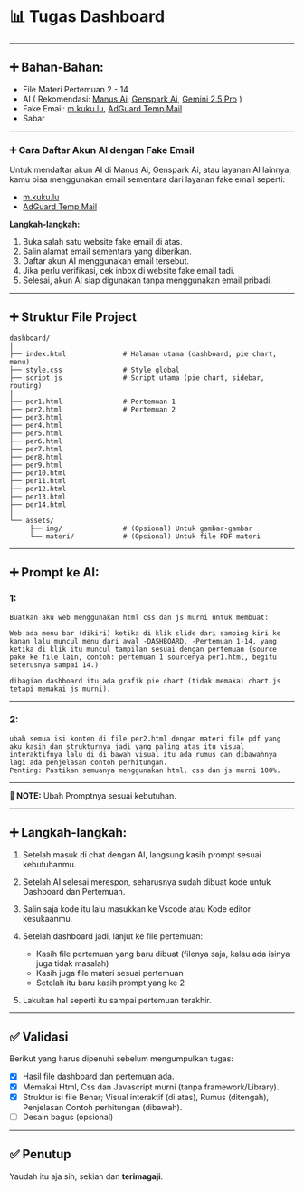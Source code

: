 # 📊 Tugas Dashboard

---

## ➕ Bahan-Bahan:

* File Materi Pertemuan 2 - 14
* AI ( Rekomendasi: [Manus Ai](https://manus.im), [Genspark Ai](https://www.genspark.ai), [Gemini 2.5 Pro](https://aistudio.google.com/) )
* Fake Email: [m.kuku.lu](https://m.kuku.lu), [AdGuard Temp Mail](https://adguard.com/en/adguard-temp-mail/overview.html)
* Sabar

---

### ➕ Cara Daftar Akun AI dengan Fake Email

Untuk mendaftar akun AI di Manus Ai, Genspark Ai, atau layanan AI lainnya, kamu bisa menggunakan email sementara dari layanan fake email seperti:

- [m.kuku.lu](https://m.kuku.lu)
- [AdGuard Temp Mail](https://adguard.com/en/adguard-temp-mail/overview.html)

**Langkah-langkah:**
1. Buka salah satu website fake email di atas.
2. Salin alamat email sementara yang diberikan.
3. Daftar akun AI menggunakan email tersebut.
4. Jika perlu verifikasi, cek inbox di website fake email tadi.
5. Selesai, akun AI siap digunakan tanpa menggunakan email pribadi.

---

## ➕ Struktur File Project

```
dashboard/
│
├── index.html              # Halaman utama (dashboard, pie chart, menu)
├── style.css               # Style global
├── script.js               # Script utama (pie chart, sidebar, routing)
│
├── per1.html               # Pertemuan 1
├── per2.html               # Pertemuan 2
├── per3.html
├── per4.html
├── per5.html
├── per6.html
├── per7.html
├── per8.html
├── per9.html
├── per10.html
├── per11.html
├── per12.html
├── per13.html
├── per14.html
│
└── assets/
     ├── img/               # (Opsional) Untuk gambar-gambar
     └── materi/            # (Opsional) Untuk file PDF materi
```

---

## ➕ Prompt ke AI:

### 1:

```
Buatkan aku web menggunakan html css dan js murni untuk membuat:

Web ada menu bar (dikiri) ketika di klik slide dari samping kiri ke kanan lalu muncul menu dari awal -DASHBOARD, -Pertemuan 1-14, yang ketika di klik itu muncul tampilan sesuai dengan pertemuan (source pake ke file lain, contoh: pertemuan 1 sourcenya per1.html, begitu seterusnya sampai 14.)

dibagian dashboard itu ada grafik pie chart (tidak memakai chart.js tetapi memakai js murni).
```

---

### 2:

```
ubah semua isi konten di file per2.html dengan materi file pdf yang aku kasih dan strukturnya jadi yang paling atas itu visual interaktifnya lalu di di bawah visual itu ada rumus dan dibawahnya lagi ada penjelasan contoh perhitungan.
Penting: Pastikan semuanya menggunakan html, css dan js murni 100%.
```

---

**📝 NOTE:** Ubah Promptnya sesuai kebutuhan.

---

## ➕ Langkah-langkah:

1. Setelah masuk di chat dengan AI, langsung kasih prompt sesuai kebutuhanmu.
2. Setelah AI selesai merespon, seharusnya sudah dibuat kode untuk Dashboard dan Pertemuan.
3. Salin saja kode itu lalu masukkan ke Vscode atau Kode editor kesukaanmu.
4. Setelah dashboard jadi, lanjut ke file pertemuan:

   * Kasih file pertemuan yang baru dibuat (filenya saja, kalau ada isinya juga tidak masalah)
   * Kasih juga file materi sesuai pertemuan
   * Setelah itu baru kasih prompt yang ke 2
5. Lakukan hal seperti itu sampai pertemuan terakhir.

---

## ✅ Validasi

Berikut yang harus dipenuhi sebelum mengumpulkan tugas:

- [x] Hasil file dashboard dan pertemuan ada.
- [x] Memakai Html, Css dan Javascript murni (tanpa framework/Library).
- [x] Struktur isi file Benar; Visual interaktif (di atas), Rumus (ditengah), Penjelasan Contoh perhitungan (dibawah).
- [ ] Desain bagus (opsional)

---

## ✅ Penutup

Yaudah itu aja sih, sekian dan **terimagaji**.
